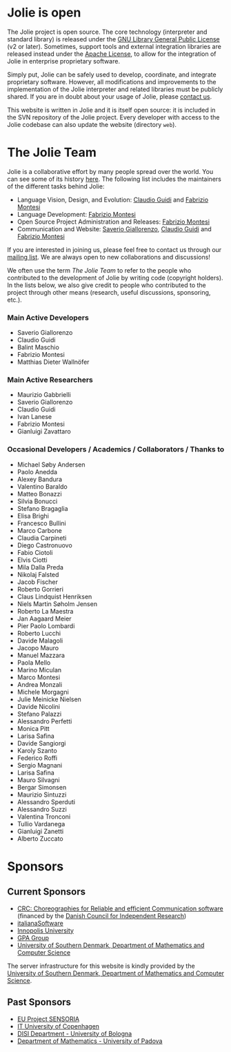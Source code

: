 <!--Themed-->

# Jolie is open

The Jolie project is open source. The core technology (interpreter and standard library)
is released under the [GNU Library General Public License](https://www.gnu.org/licenses/lgpl.html)
(v2 or later). Sometimes, support tools and external integration libraries are released instead
under the [Apache License](http://www.apache.org/licenses/LICENSE-2.0.html), to allow for the integration
of Jolie in enterprise proprietary software.

Simply put, Jolie can be safely used to develop, coordinate, and integrate proprietary software.
However, all modifications and improvements to the implementation of the Jolie interpreter and related
libraries must be publicly shared.
If you are in doubt about your usage of Jolie, please [contact us](community.html).

This website is written in Jolie and it is itself open source: it is included in the SVN repository of the Jolie
project. Every developer with access to the Jolie codebase can also update the website (directory
`web`).

# The Jolie Team

Jolie is a collaborative effort by many people spread over the world.
You can see some of its history [here](http://en.wikipedia.org/wiki/Jolie_%28programming_language%29).
The following list includes the maintainers of the different tasks behind Jolie:

* Language Vision, Design, and Evolution: [Claudio Guidi](http://claudioguidi.blogspot.com/) and [Fabrizio Montesi](http://www.fabriziomontesi.com/)
* Language Development: [Fabrizio Montesi](http://www.fabriziomontesi.com/)
* Open Source Project Administration and Releases: [Fabrizio Montesi](http://www.fabriziomontesi.com/)
* Communication and Website: [Saverio Giallorenzo](http://www.cs.unibo.it/~sgiallor/), [Claudio Guidi](http://claudioguidi.blogspot.com/) and [Fabrizio Montesi](http://www.fabriziomontesi.com/)

<!--The design of the Jolie language was initially conceived and is
currently moderated by [Claudio Guidi](http://claudioguidi.blogspot.com/) and
[Fabrizio Montesi](http://www.fabriziomontesi.com/).
Releases and improvements are coordinated by the project maintainer,
[Fabrizio Montesi](http://www.fabriziomontesi.com/),-->
<!--  -->
<!--Releases and improvements are mainly discussed
in our
-->
If you are interested in joining us, please feel free to contact us through our [mailing list](community.html).
We are always open to new collaborations and discussions!


<!-- The Jolie website is maintained by [Saverio Giallorenzo](http://www.cs.unibo.it/~sgiallor/). -->

We often use the term *The Jolie Team* to refer to the people who
contributed to the development of Jolie by writing code (copyright holders).
In the lists below, we also give credit to people who
contributed to the project through other means (research, useful discussions,
sponsoring, etc.).

### Main Active Developers

* Saverio Giallorenzo
* Claudio Guidi
* Balint Maschio
* Fabrizio Montesi
* Matthias Dieter Walln&ouml;fer

### Main Active Researchers

* Maurizio Gabbrielli
* Saverio Giallorenzo
* Claudio Guidi
* Ivan Lanese
* Fabrizio Montesi
* Gianluigi Zavattaro

<!--### Main Industrial/Institutional Contributors

* [italianaSoftware](http://www.italianasoftware.com/)
* [University of Southern Denmark](http://www.sdu.dk/)-->

### Occasional Developers / Academics / Collaborators / Thanks to

* Michael S&oslash;by Andersen
* Paolo Anedda
* Alexey Bandura
* Valentino Baraldo
* Matteo Bonazzi
* Silvia Bonucci
* Stefano Bragaglia
* Elisa Brighi
* Francesco Bullini
* Marco Carbone
* Claudia Carpineti
* Diego Castronuovo
* Fabio Ciotoli
* Elvis Ciotti
* Mila Dalla Preda
* Nikolaj Falsted
* Jacob Fischer
* Roberto Gorrieri
* Claus Lindquist Henriksen
* Niels Martin S&oslash;holm Jensen
* Roberto La Maestra
* Jan Aagaard Meier
* Pier Paolo Lombardi
* Roberto Lucchi
* Davide Malagoli
* Jacopo Mauro
* Manuel Mazzara
* Paola Mello
* Marino Miculan
* Marco Montesi
* Andrea Monzali
* Michele Morgagni
* Julie Meinicke Nielsen
* Davide Nicolini
* Stefano Palazzi
* Alessandro Perfetti
* Monica Pitt
* Larisa Safina
* Davide Sangiorgi
* Karoly Szanto
* Federico Roffi
* Sergio Magnani
* Larisa Safina
* Mauro Silvagni
* Bergar Simonsen
* Maurizio Sintuzzi
* Alessandro Sperduti
* Alessandro Suzzi
* Valentina Tronconi
* Tullio Vardanega
* Gianluigi Zanetti
* Alberto Zuccato

# Sponsors


## Current Sponsors

* [CRC: Choreographies for Reliable and efficient Communication software](http://www.chor-lang.org/)
(financed by the [Danish Council for Independent Research](http://www.ufm.dk/))
* [italianaSoftware](http://www.italianasoftware.com/)
* [Innopolis University](http://university.innopolis.ru/en/)
* [GPA Group](http://www.gpa-group.it/lang/EN/homepage)
* [University of Southern Denmark, Department of Mathematics and Computer Science](http://www.sdu.dk/en/Om_SDU/Institutter_centre/Imada_matematik_og_datalogi)

The server infrastructure for this website is kindly provided by the [University of Southern Denmark, Department of Mathematics and Computer Science](http://www.sdu.dk/en/Om_SDU/Institutter_centre/Imada_matematik_og_datalogi).

## Past Sponsors

* [EU Project SENSORIA](http://www.sensoria-ist.eu/)
* [IT University of Copenhagen](http://www.itu.dk/)
* [DISI Department - University of Bologna](http://www.informatica.unibo.it/it/Dipartimento)
* [Department of Mathematics - University of Padova](http://www.math.unipd.it/it/)
